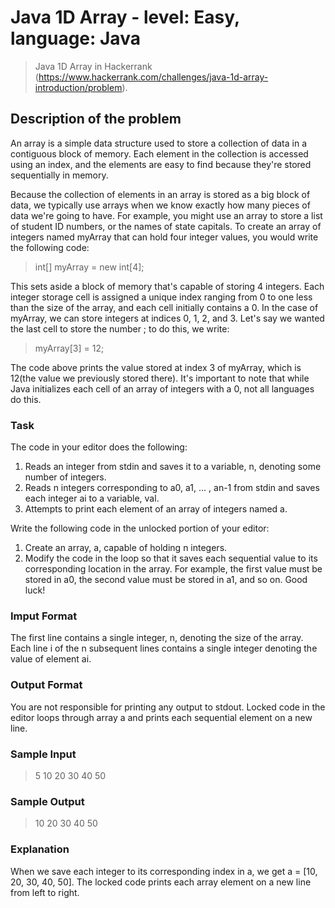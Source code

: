 # Java 1D Array - level: Easy, language: Java
> Java 1D Array in Hackerrank (https://www.hackerrank.com/challenges/java-1d-array-introduction/problem).


## Description of the problem
An array is a simple data structure used to store a collection of data in a contiguous block of memory.
Each element in the collection is accessed using an index, and the elements are easy to find because they're stored sequentially in memory.

Because the collection of elements in an array is stored as a big block of data, we typically use arrays when we know exactly how many pieces of data we're going to have.
For example, you might use an array to store a list of student ID numbers, or the names of state capitals.
To create an array of integers named myArray that can hold four integer values, you would write the following code:

> int[] myArray = new int[4];

This sets aside a block of memory that's capable of storing 4 integers.
Each integer storage cell is assigned a unique index ranging from 0 to one less than the size of the array, and each cell initially contains a 0.
In the case of myArray, we can store integers at indices 0, 1, 2, and 3.
Let's say we wanted the last cell to store the number ; to do this, we write:

> myArray[3] = 12;

The code above prints the value stored at index 3 of myArray, which is  12(the value we previously stored there).
It's important to note that while Java initializes each cell of an array of integers with a 0, not all languages do this.

### Task
The code in your editor does the following:
1. Reads an integer from stdin and saves it to a variable, n, denoting some number of integers.
2. Reads n integers corresponding to a0, a1, … , an-1 from stdin and saves each integer ai to a variable, val.
3. Attempts to print each element of an array of integers named a.

Write the following code in the unlocked portion of your editor:
1. Create an array, a, capable of holding n integers.
2. Modify the code in the loop so that it saves each sequential value to its corresponding location in the array.
  For example, the first value must be stored in a0, the second value must be stored in a1, and so on.
Good luck!

### Imput Format
The first line contains a single integer, n, denoting the size of the array.
Each line i of the n subsequent lines contains a single integer denoting the value of element ai.

### Output Format
You are not responsible for printing any output to stdout.
Locked code in the editor loops through array a and prints each sequential element on a new line.

### Sample Input
> 5
> 10
> 20
> 30
> 40
> 50

### Sample Output
> 10
> 20
> 30
> 40
> 50

### Explanation
When we save each integer to its corresponding index in a, we get a = [10, 20, 30, 40, 50].
The locked code prints each array element on a new line from left to right.